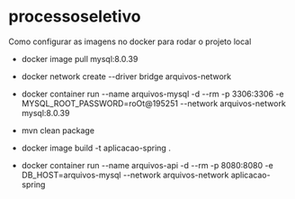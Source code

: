 # processoseletivo

Como configurar as imagens no docker para rodar o projeto local


* docker image pull mysql:8.0.39

* docker network create --driver bridge arquivos-network

* docker container run --name arquivos-mysql -d --rm -p 3306:3306 -e MYSQL_ROOT_PASSWORD=roOt@195251 --network arquivos-network mysql:8.0.39

* mvn clean package

* docker image build -t aplicacao-spring .

* docker container run --name arquivos-api -d --rm -p 8080:8080 -e DB_HOST=arquivos-mysql --network arquivos-network aplicacao-spring